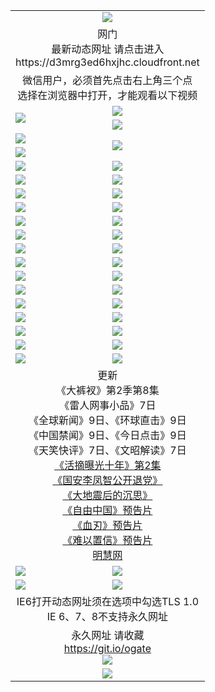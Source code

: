 ﻿<table>
  <tr></tr>
  <tr><td colspan=2 align=center><img src="https://cloud.githubusercontent.com/assets/11880933/13434984/f430fae2-e012-11e5-814f-c2df1e82b247.jpg" /></td></tr>
  <tr><td colspan=2 align=center>网门<br>最新动态网址 请点击进入
<br>https://d3mrg3ed6hxjhc.cloudfront.net
    </td>
  </tr>
  <tr>
    <td colspan=2 align=center>微信用户，必须首先点击右上角三个点<br>选择在浏览器中打开，才能观看以下视频</td>
  </tr>
  <tr>
    <td rowspan=2><a href="https://d3mrg3ed6hxjhc.cloudfront.net/ogUP.aspx?name=11DKC.mp4&count=T:2,2:8,1:16&from=github" target="_blank"><img src="https://d3mrg3ed6hxjhc.cloudfront.net/Up/11DKC1.jpg" /></a></td> 
    <td><div><a href="https://d3mrg3ed6hxjhc.cloudfront.net/ogUP.aspx?name=LRWS.mp4&count=7B:9,6B:44,5A:10,5B:35,4A:14,4B:19,3A:10,3B:26,2A:16,2B:21,1A:23,1B:29&current=7B:9" target="_blank"><img src="https://d3mrg3ed6hxjhc.cloudfront.net/Up/LRWS.jpg" /></a></td>
   </tr>
  <tr>
    <td><a href="https://d3mrg3ed6hxjhc.cloudfront.net/ogNiceVedio.aspx" target="_blank"><img src="https://d3mrg3ed6hxjhc.cloudfront.net/Up/TGKDY.jpg" /></a></td>
  </tr>
  <tr>
    <td><a href="https://d3mrg3ed6hxjhc.cloudfront.net/ogUP.aspx?name=JQR.mp4&count=2" target="_blank"><img src="https://d3mrg3ed6hxjhc.cloudfront.net/Up/JQR.jpg" /></a></td>   
    <td rowspan=2><a href="https://d3mrg3ed6hxjhc.cloudfront.net/ogUP.aspx?name=JP.mp4&count=9" target="_blank"><img src="https://d3mrg3ed6hxjhc.cloudfront.net/Up/JP.jpg" /></td>
  </tr>
  <tr>
    <td><a href="https://d3mrg3ed6hxjhc.cloudfront.net/ogUP.aspx?name=WH.mp4" target="_blank"><img src="https://d3mrg3ed6hxjhc.cloudfront.net/Up/WH.jpg" /></a></td>
  </tr>
  <tr>
    <td><a href="https://d3mrg3ed6hxjhc.cloudfront.net/ogUP.aspx?name=SSZJ.mp4&count=480P:9,S:2" target="_blank"><img src="https://d3mrg3ed6hxjhc.cloudfront.net/Up/SSZJ.jpg" /></a></td>
    <td><a href="https://d3mrg3ed6hxjhc.cloudfront.net/ogUP.aspx?name=ZY.mp4&count=2015:16" target="_blank"><img src="https://d3mrg3ed6hxjhc.cloudfront.net/Up/ZY.jpg" /></a</td>
  </tr>
  <tr>
    <td><a href="https://d3mrg3ed6hxjhc.cloudfront.net/ogUP.aspx?name=XTFY.mp4&count=B:2,A:24" target="_blank"><img src="https://d3mrg3ed6hxjhc.cloudfront.net/Up/XTFY.jpg" /></a></td>
    <td><a href="https://d3mrg3ed6hxjhc.cloudfront.net/ogUP.aspx?name=1XQK.mp4&count=13" target="_blank"><img src="https://d3mrg3ed6hxjhc.cloudfront.net/Up/1XQK.jpg" /></a</td>
  </tr>
  <tr>
    <td><a href="https://d3mrg3ed6hxjhc.cloudfront.net/ogUP.aspx?name=1LYF.mp4&count=2" target="_blank"><img src="https://d3mrg3ed6hxjhc.cloudfront.net/Up/1LYF0.jpg" /></a></td>
    <td><a href="https://d3mrg3ed6hxjhc.cloudfront.net/ogUP.aspx?name=1ZGC.mp4&count=6" target="_blank"><img src="https://d3mrg3ed6hxjhc.cloudfront.net/Up/1ZGC0.jpg" /></a></td>
  </tr>
  <tr>
    <td><a href="https://d3mrg3ed6hxjhc.cloudfront.net/ogUP.aspx?name=1ZKM.mp4&count=3&current=3" target="_blank"><img src="https://d3mrg3ed6hxjhc.cloudfront.net/Up/1ZKM0.jpg" /></a></td>  
    <td><a href="https://d3mrg3ed6hxjhc.cloudfront.net/ogUP.aspx?name=1WWY.mp4&count=6&current=6" target="_blank"><img src="https://d3mrg3ed6hxjhc.cloudfront.net/Up/1WWY0.jpg" /></a></td>
  </tr>
  <tr>
    <td><a href="https://d3mrg3ed6hxjhc.cloudfront.net/ogUP.aspx?name=10JGY.mp4&count=3" target="_blank"><img src="https://d3mrg3ed6hxjhc.cloudfront.net/Up/10JGY0.jpg" /></a></td>
    <td><a href="https://d3mrg3ed6hxjhc.cloudfront.net/ogUP.aspx?name=10CYS.mp4&count=2" target="_blank"><img src="https://d3mrg3ed6hxjhc.cloudfront.net/Up/10CYS0.jpg" /></a></td>
  </tr>
  <tr>
    <td><a href="https://d3mrg3ed6hxjhc.cloudfront.net/ogUP.aspx?name=4SQQ.mp4&count=201603:7,201602:20,201601:21&current=201603:7" target="_blank"><img src="https://d3mrg3ed6hxjhc.cloudfront.net/Up/4SQQ0.jpg"/></a></td>
    <td><a href="https://d3mrg3ed6hxjhc.cloudfront.net/ogUP.aspx?name=4SHQ.mp4&count=201603:9,201602:27,201601:28&current=201603:9" target="_blank"><img src="https://d3mrg3ed6hxjhc.cloudfront.net/Up/4SHQ0.jpg"/></a></td>
  </tr>
  <tr>
    <td><a href="https://d3mrg3ed6hxjhc.cloudfront.net/ogUP.aspx?name=4SZG.mp4&count=201603:8,201602:21,201601:23&current=201603:8" target="_blank"><img src="https://d3mrg3ed6hxjhc.cloudfront.net/Up/4SZG0.jpg"/></a></td>
    <td><a href="https://d3mrg3ed6hxjhc.cloudfront.net/ogUP.aspx?name=4SDJ.mp4&count=201603A:8,201603B:5,201602A:24,201602B:7,201601A:48,201601B:6&current=201603A:8" target="_blank"><img src="https://d3mrg3ed6hxjhc.cloudfront.net/Up/4SDJ0.jpg"/></a></td>
  </tr>
  <tr>
    <td><a href="https://d3mrg3ed6hxjhc.cloudfront.net/ogUP.aspx?name=4SGX.mp4&count=201603:1&current=201603:1" target="_blank"><img src="https://d3mrg3ed6hxjhc.cloudfront.net/Up/4SGX0.jpg"/></a></td>
    <td><a href="https://d3mrg3ed6hxjhc.cloudfront.net/ogUP.aspx?name=4SHD.mp4&count=201603:3&current=201603:1" target="_blank"><img src="https://d3mrg3ed6hxjhc.cloudfront.net/Up/4SHD0.jpg"/></a></td>
  </tr>
  <tr>
    <td><a href="https://d3mrg3ed6hxjhc.cloudfront.net/ogUP.aspx?name=4CTX.mp4&count=201603:2,201602:3,201601:4&current=201603:2" target="_blank"><img src="https://d3mrg3ed6hxjhc.cloudfront.net/Up/4CTX0.jpg"/></a></td>
    <td><a href="https://d3mrg3ed6hxjhc.cloudfront.net/ogUP.aspx?name=4CWZ.mp4&count=201603:1,201602:4,201601:4&current=201603:1" target="_blank"><img src="https://d3mrg3ed6hxjhc.cloudfront.net/Up/4CWZ0.jpg"/></a></td>
  </tr>
  <tr>
    <td><a href="https://d3mrg3ed6hxjhc.cloudfront.net/onUP.aspx?name=https://d2t6x1lwzcff38.cloudfront.net/" target="_blank"><img src="https://d3mrg3ed6hxjhc.cloudfront.net/Up/0DTW.jpg"/></a></td>
    <td><a href="https://d3mrg3ed6hxjhc.cloudfront.net/onUP.aspx?name=https://d240ns8up8earz.cloudfront.net/acenter/" target="_blank"><img src="https://d3mrg3ed6hxjhc.cloudfront.net/Up/0TDW.jpg" /></a></td>
  </tr>
  <tr>
    <td><a href="https://d3mrg3ed6hxjhc.cloudfront.net/onUP.aspx?name=https://d4508d6vomz2p.cloudfront.net/gb/nsc413.htm" target="_blank"><img src="https://d3mrg3ed6hxjhc.cloudfront.net/Up/0DJY.jpg" /></a></td>
    <td><a href="https://d3mrg3ed6hxjhc.cloudfront.net/onUP.aspx?name=https://d3bxwq7vzudb5l.cloudfront.net/xtr/gb/prog204.html" target="_blank"><img src="https://d3mrg3ed6hxjhc.cloudfront.net/Up/0XTR.jpg" /></a></td>
  </tr>
  <tr>
    <td><a href="https://d3mrg3ed6hxjhc.cloudfront.net/onUP.aspx?name=https://d3aj00iefsmfgc.cloudfront.net/" target="_blank"><img src="https://d3mrg3ed6hxjhc.cloudfront.net/Up/0MHW.jpg" /></a></td>
    <td><a href="https://d3mrg3ed6hxjhc.cloudfront.net/onUP.aspx?name=https://d1lcj91uv80klr.cloudfront.net/" target="_blank"><img src="https://d3mrg3ed6hxjhc.cloudfront.net/Up/0ZJW.jpg" /></a></td>
  </tr>
  <tr>
    <td><a href="https://d3mrg3ed6hxjhc.cloudfront.net/ogUP.aspx?name=0FG.zip" target="_blank"><img src="https://d3mrg3ed6hxjhc.cloudfront.net/Up/0FG.jpg" /></a></td>
    <td><a href="https://d3mrg3ed6hxjhc.cloudfront.net/ogUP.aspx?name=0FGA.apk" target="_blank"><img src="https://d3mrg3ed6hxjhc.cloudfront.net/Up/0FGA.jpg" /></a></td>
  </tr>
  <tr>
    <td><a href="https://d3mrg3ed6hxjhc.cloudfront.net/ogUP.aspx?name=0U.zip" target="_blank"><img src="https://d3mrg3ed6hxjhc.cloudfront.net/Up/0U.jpg" /></a></td>
    <td><a href="https://d3mrg3ed6hxjhc.cloudfront.net/ogUP.aspx?name=0UA.apk" target="_blank"><img src="https://d3mrg3ed6hxjhc.cloudfront.net/Up/0UA.jpg" /></a></td>
  </tr>
  <tr>
    <td><a href="https://d3mrg3ed6hxjhc.cloudfront.net/ogUP.aspx?name=0iPPOTV.zip" target="_blank"><img src="https://d3mrg3ed6hxjhc.cloudfront.net/Up/0iPPOTV.jpg" /></a></td>
    <td><a href="https://d3mrg3ed6hxjhc.cloudfront.net/ogUP.aspx?name=0iNTD.apk" target="_blank"><img src="https://d3mrg3ed6hxjhc.cloudfront.net/Up/0iNTD.jpg" /></a></td>
  </tr>
  <tr>
    <td colspan=2 align=center>更新<br>
      《大裤衩》第2季第8集<br>
      《雷人网事小品》7日<br>
      《全球新闻》9日、《环球直击》9日<br>
      《中国禁闻》9日、《今日点击》9日<br>
      《天笑快评》7日、《文昭解读》7日<br>
      <a href="https://d3mrg3ed6hxjhc.cloudfront.net/ogUP.aspx?name=SSZJ.mp4&count=480P:9,S:2&current=S:2" target="_blank">《活摘曝光十年》第2集</a><br>
      <a href="https://d3mrg3ed6hxjhc.cloudfront.net/ogUP.aspx?name=4LFZ.mp4" target="_blank">《国安李凤智公开退党》</a><br>
      <a href="https://d3mrg3ed6hxjhc.cloudfront.net/ogUP.aspx?name=4DDZHDCS.mp4" target="_blank">《大地震后的沉思》</a><br>
      <a href="https://d3mrg3ed6hxjhc.cloudfront.net/ogUP.aspx?name=11ZYZG0.mp4" target="_blank">《自由中国》预告片</a><br>
      <a href="https://d3mrg3ed6hxjhc.cloudfront.net/ogUP.aspx?name=11XR.mp4" target="_blank">《血刃》预告片</a><br>
      <a href="https://d3mrg3ed6hxjhc.cloudfront.net/ogUP.aspx?name=11NYZX.mp4&count=2" target="_blank">《难以置信》预告片</a><br>
      <a href="https://d3mrg3ed6hxjhc.cloudfront.net/onUP.aspx?name=https://www.minghui.org/" target="_blank">明慧网</a></td>
    </td>
  </tr>
  <tr>
    <td><a href="https://d3mrg3ed6hxjhc.cloudfront.net/ogNice.aspx" target="_blank"><img src="https://d3mrg3ed6hxjhc.cloudfront.net/Up/0WCYY.jpg" /></a></td>
    <td><a href="https://d3mrg3ed6hxjhc.cloudfront.net/onCO.aspx?ob=600%E4%BA%8B%E7%89%A9&op=%E5%A2%9E%E5%88%A0%E6%94%B9&args=WH1~%23%E7%B1%BB%E5%9E%8B6%E6%96%B0%E9%97%BB%7c%23%E7%B1%BB%E5%9E%8B6%E8%AF%84%E8%AE%BA&mode=" target="_blank"><img src="https://d3mrg3ed6hxjhc.cloudfront.net/Up/0WZTT.jpg" /></a></td> 
  </tr>
  <tr>
    <td><a href="https://d3mrg3ed6hxjhc.cloudfront.net/ogDY.aspx" target="_blank"><img src="https://d3mrg3ed6hxjhc.cloudfront.net/Up/0FK.jpg" /></a></td>
    <td><a href="https://d3mrg3ed6hxjhc.cloudfront.net/ogST.aspx" target="_blank"><img src="https://d3mrg3ed6hxjhc.cloudfront.net/Up/0ST.jpg" /></a></td> 
  </tr>
  <tr>
    <td colspan=2 align=center>IE6打开动态网址须在选项中勾选TLS 1.0<br/>IE 6、7、8不支持永久网址<br/>
      <!--微信可扫描以下临时二维码<br/>https://bit.ly/1mBQHW8<br/><a href="https://d3mrg3ed6hxjhc.cloudfront.net/Up/0WMGDL3.png" target="_blank"><img src="https://d3mrg3ed6hxjhc.cloudfront.net/Up/0WMGD3.png"/></a><br-->
  </tr>
  <tr>
    <td colspan=2 align=center>永久网址 请收藏<br/><a href="https://git.io/ogate" target="_blank">https://git.io/ogate</a><br/><a href="https://d3mrg3ed6hxjhc.cloudfront.net/Up/0WMGDL2.png" target="_blank"><img src="https://d3mrg3ed6hxjhc.cloudfront.net/Up/0WMGD2.png"/></a></td>
  </tr>
  <tr>
    <td colspan=2 align=center><a href="https://d3mrg3ed6hxjhc.cloudfront.net/ogUP.aspx?name=0oGate.apk" target="_blank"><img src="https://d3mrg3ed6hxjhc.cloudfront.net/Up/0WMAZ.jpg" /></a></td>
  </tr>
  <!--tr>
    <td colspan=2 align=center>可能失效的动态网址
    </td>
  </tr-->
</table>
